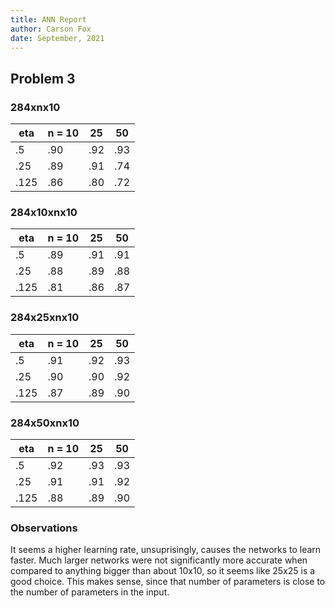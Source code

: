 ```yaml
---
title: ANN Report
author: Carson Fox
date: September, 2021
---
```

## Problem 3

### 284xnx10
| eta   | n = 10   | 25    | 50    |
| ----- | -------- | ----- | ----- |
| .5    | .90      | .92   | .93   |
| .25   | .89      | .91   | .74   |
| .125  | .86      | .80   | .72   |

### 284x10xnx10
| eta   | n = 10   | 25    | 50    |
| ----- | -------- | ----- | ----- |
| .5    | .89      | .91   | .91   |
| .25   | .88      | .89   | .88   |
| .125  | .81      | .86   | .87   |

### 284x25xnx10
| eta   | n = 10   | 25    | 50    |
| ----- | -------- | ----- | ----- |
| .5    | .91      | .92   | .93   |
| .25   | .90      | .90   | .92   |
| .125  | .87      | .89   | .90   |

### 284x50xnx10
| eta   | n = 10   | 25    | 50    |
| ----- | -------- | ----- | ----- |
| .5    | .92      | .93   | .93   |
| .25   | .91      | .91   | .92   |
| .125  | .88      | .89   | .90   |

### Observations
It seems a higher learning rate, unsuprisingly, causes the networks to learn faster.
Much larger networks were not significantly more accurate when compared to anything bigger than about 10x10, so it seems like 25x25 is a good choice.
This makes sense, since that number of parameters is close to the number of parameters in the input.
